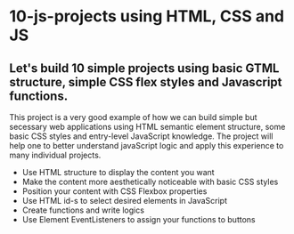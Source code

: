 # 10-js-projects using HTML, CSS and JS

## Let's build 10 simple projects using basic GTML structure, simple CSS flex styles and Javascript functions.

This project is a very good example of how we can build simple but secessary web applications using 
HTML semantic element structure, some basic CSS styles and entry-level JavaScript knowledge. 
The project will help one to better understand javaScript logic and apply this experience to many individual projects.

* Use HTML structure to display the content you want
* Make the content more aesthetically noticeable with basic CSS styles
* Position your content with CSS Flexbox properties
* Use HTML id-s to select desired elements in JavaScript
* Create functions and write logics
* Use Element EventListeners to assign your functions to buttons


